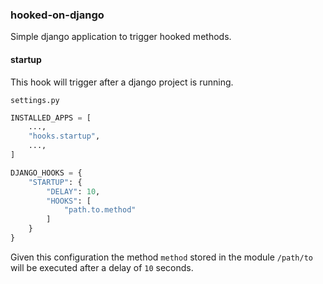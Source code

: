 ### hooked-on-django

Simple django application to trigger hooked methods.


#### startup

This hook will trigger after a django project is running.

`settings.py`

```python
INSTALLED_APPS = [
    ...,
    "hooks.startup",
    ...,
]

DJANGO_HOOKS = {
    "STARTUP": {
        "DELAY": 10,
        "HOOKS": [
            "path.to.method"
        ]
    }
}
```

Given this configuration the method `method` stored in the module `/path/to` will be executed after a delay of `10` seconds.
